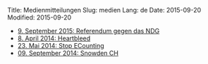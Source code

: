 Title: Medienmitteilungen
Slug: medien
Lang: de
Date: 2015-09-20
Modified: 2015-09-20

  * [9. September 2015: Referendum gegen das NDG]({filename}medien/2015_09_09_referendum_gegen_ndg.md)
  * [8. April 2014: Heartbleed]({filename}medien/2014-04-08_Heartbleed.md)
  * [23. Mai 2014: Stop ECounting]({filename}medien/2014-05-23_Stop_ECounting.md)
  * [09. September 2014: Snowden CH]({filename}medien/2014-09-09_Snowden_CH.md)
